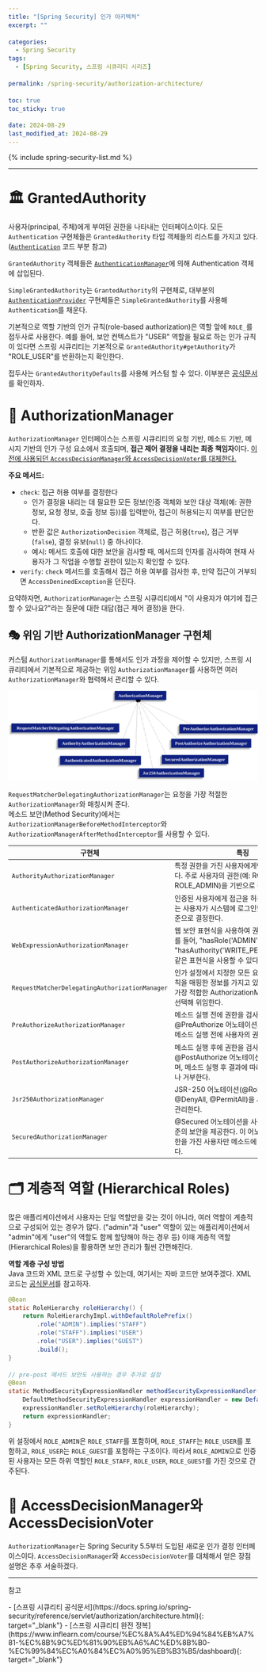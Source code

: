 ```yaml
---
title: "[Spring Security] 인가 아키텍처"
excerpt: ""

categories:
  - Spring Security
tags:
  - [Spring Security, 스프링 시큐리티 시리즈]

permalink: /spring-security/authorization-architecture/

toc: true
toc_sticky: true

date: 2024-08-29
last_modified_at: 2024-08-29
---
```


{% include spring-security-list.md %}

---
# 🏛️ GrantedAuthority
사용자(principal, 주체)에게 부여된 권한을 나타내는 인터페이스이다.
모든 `Authentication` 구현체들은 `GrantedAuthority` 타입 객체들의 리스트를 가지고 있다. ([`Authentication`](https://ijnooyah.github.io/spring-security/authentication-architecture/#-authentication) 코드 부분 참고)   

`GrantedAuthority` 객체들은 [`AuthenticationManager`](https://ijnooyah.github.io/spring-security/authentication-architecture/#-authenticationmanager)에 의해 Authentication 객체에 삽입된다.

`SimpleGrantedAuthority`는 `GrantedAuthority`의 구현체로, 대부분의 [`AuthenticationProvider`](https://ijnooyah.github.io/spring-security/authentication-architecture/#-authenticationprovider) 구현체들은 `SimpleGrantedAuthority`를 사용해 `Authentication`를 채운다. <!-- 예를 들어, UserDetailsService에서 UserDetails를 반환할 때 SimpleGrantedAuthority를 사용하여 사용자의 권한을 설정합니다. -->

<!-- 복잡한 GrantedAuthority 부분 공식문서에 있는데 지금은 반정도 이해함 이해 다되면 정리할 것-->
기본적으로 역할 기반의 인가 규칙(role-based authorization)은 역할 앞에 `ROLE_`를 접두사로 사용한다. 예를 들어, 보안 컨텍스트가 "USER" 역할을 필요로 하는 인가 규칙이 있다면 스프링 시큐리티는 기본적으로 `GrantedAuthority#getAuthority`가 "ROLE_USER"를 반환하는지 확인한다.

접두사는 `GrantedAuthorityDefaults`를 사용해 커스텀 할 수 있다. 이부분은 [공식문서](https://docs.spring.io/spring-security/reference/servlet/authorization/architecture.html#authz-authorities)를 확인하자. 

# 👮 AuthorizationManager
`AuthorizationManager` 인터페이스는 스프링 시큐리티의 요청 기반, 메소드 기반, 메시지 기반의 인가 구성 요소에서 호출되며, **접근 제어 결정을 내리는 최종 책임자**이다. [이전에 사용되던 `AccessDecisionManager`와 `AccessDecisionVoter`를 대체한다.](#-accessdecisionmanager와-accessdecisionvoter)

<b>주요 메서드:</b>
- `check`: 접근 허용 여부를 결정한다
  - 인가 결정을 내리는 데 필요한 모든 정보(인증 객체와 보안 대상 객체(예: 권한 정보, 요청 정보, 호출 정보 등))를 입력받아, 접근이 허용되는지 여부를 판단한다.
  - 반환 값은 `AuthorizationDecision` 객체로, 접근 허용(`true`), 접근 거부(`false`), 결정 유보(`null`) 중 하나이다.
  - 예시: 메서드 호출에 대한 보안을 검사할 때, 메서드의 인자를 검사하여 현재 사용자가 그 작업을 수행할 권한이 있는지 확인할 수 있다.
- `verify`: `check` 메서드를 호출해서 접근 허용 여부를 검사한 후, 만약 접근이 거부되면 `AccessDeninedException`을 던진다.

요약하자면, `AuthorizationManager`는 스프링 시큐리티에서 "이 사용자가 여기에 접근할 수 있나요?"라는 질문에 대한 대답(접근 제어 결정)을 한다.

## 🎭 위임 기반 AuthorizationManager 구현체
커스텀 `AuthorizationManager`를 통해서도 인가 과정을 제어할 수 있지만, 스프링 시큐리티에서 기본적으로 제공하는 위임 `AuthorizationManager`를 사용하면 여러 `AuthorizationManager`와 협력해서 관리할 수 있다.

![계층 구조](../../assets/images/posts_img/spring-security/authorization-architecture/authorizationhierarchy.png)

`RequestMatcherDelegatingAuthorizationManager`는 요청을 가장 적절한 `AuthorizationManager`와 매칭시켜 준다.   
메소드 보안(Method Security)에서는 `AuthorizationManagerBeforeMethodInterceptor`와 `AuthorizationManagerAfterMethodInterceptor`를 사용할 수 있다.

| 구현체 | 특징 |
| --- | --- |
| `AuthorityAuthorizationManager` | 특정 권한을 가진 사용자에게만 접근을 허용한다. 주로 사용자의 권한(예: ROLE_USER, ROLE_ADMIN)을 기반으로 접근을 제어한다. |
| `AuthenticatedAuthorizationManager` | 인증된 사용자에게 접근을 허용한다. 이 클래스는 사용자가 시스템에 로그인했는지 여부를 기준으로 결정한다. |
| `WebExpressionAuthorizationManager` | 웹 보안 표현식을 사용하여 권한을 관리한다. 예를 들어, "hasRole('ADMIN')" 또는 "hasAuthority('WRITE_PERMISSIONS')"과 같은 표현식을 사용할 수 있다. |
| `RequestMatcherDelegatingAuthorizationManager` | 인가 설정에서 지정한 모든 요청 패턴과 권한 규칙을 매핑한 정보를 가지고 있으며, 권한 검사 시 가장 적합한 AuthorizationManager 구현체를 선택해 위임한다. |
| `PreAuthorizeAuthorizationManager` | 메소드 실행 전에 권한을 검사한다. @PreAuthorize 어노테이션과 함께 사용되며, 메소드 실행 전에 사용자의 권한을 확인한다. |
| `PostAuthorizeAuthorizationManager` | 메소드 실행 후에 권한을 검사한다. @PostAuthorize 어노테이션과 함께 사용되며, 메소드 실행 후 결과에 따라 접근을 허용하거나 거부한다. |
| `Jsr250AuthorizationManager` | JSR-250 어노테이션(@RolesAllowed, @DenyAll, @PermitAll)을 사용하여 권한을 관리한다. |
| `SecuredAuthorizationManager` | @Secured 어노테이션을 사용하여 메소드 수준의 보안을 제공한다. 이 어노테이션은 특정 권한을 가진 사용자만 메소드에 접근할 수 있게 한다. |


# 🗂️ 계층적 역할 (Hierarchical Roles)
많은 애플리케이션에서 사용자는 단일 역할만을 갖는 것이 아니라, 여러 역할이 계층적으로 구성되어 있는 경우가 많다. ("admin"과 "user" 역할이 있는 애플리케이션에서 "admin"에게 "user"의 역할도 함께 할당해야 하는 경우 등) 
이때 계층적 역할(Hierarchical Roles)을 활용하면 보안 관리가 훨씬 간편해진다.

<b>역할 계층 구성 방법</b>  
Java 코드와 XML 코드로 구성할 수 있는데, 여기서는 자바 코드만 보여주겠다. XML 코드는 [공식문서](https://docs.spring.io/spring-security/reference/servlet/authorization/architecture.html#authz-hierarchical-roles)를 참고하자.

```java
@Bean
static RoleHierarchy roleHierarchy() {
    return RoleHierarchyImpl.withDefaultRolePrefix()
        .role("ADMIN").implies("STAFF")
        .role("STAFF").implies("USER")
        .role("USER").implies("GUEST")
        .build();
}

// pre-post 메서드 보안도 사용하는 경우 추가로 설정
@Bean
static MethodSecurityExpressionHandler methodSecurityExpressionHandler(RoleHierarchy roleHierarchy) {
    DefaultMethodSecurityExpressionHandler expressionHandler = new DefaultMethodSecurityExpressionHandler();
    expressionHandler.setRoleHierarchy(roleHierarchy);
    return expressionHandler;
}
```

위 설정에서 `ROLE_ADMIN`은 `ROLE_STAFF`를 포함하며, `ROLE_STAFF`는 `ROLE_USER`를 포함하고, `ROLE_USER`는 `ROLE_GUEST`를 포함하는 구조이다. 따라서 `ROLE_ADMIN`으로 인증된 사용자는 모든 하위 역할인 `ROLE_STAFF`, `ROLE_USER`, `ROLE_GUEST`를 가진 것으로 간주된다.

# 🦖 AccessDecisionManager와 AccessDecisionVoter
`AuthorizationManager`는 Spring Security 5.5부터 도입된 새로운 인가 결정 인터페이스이다. `AccessDecisionManager`와 `AccessDecisionVoter`를 대체해서 얻은 장점 설명은 추후 서술하겠다.

---

<p class="ref">참고</p>
- [스프링 시큐리티 공식문서](https://docs.spring.io/spring-security/reference/servlet/authorization/architecture.html){: target="_blank"}
- [스프링 시큐리티 완전 정복](https://www.inflearn.com/course/%EC%8A%A4%ED%94%84%EB%A7%81-%EC%8B%9C%ED%81%90%EB%A6%AC%ED%8B%B0-%EC%99%84%EC%A0%84%EC%A0%95%EB%B3%B5/dashboard){: target="_blank"}

